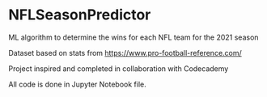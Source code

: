 # NFLSeasonPredictor
ML algorithm to determine the wins for each NFL team for the 2021 season

Dataset based on stats from https://www.pro-football-reference.com/

Project inspired and completed in collaboration with Codecademy

All code is done in Jupyter Notebook file.

